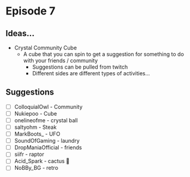 # Episode 7

## Ideas...

* Crystal Community Cube
  * A cube that you can spin to get a suggestion for something to do with your friends / community
    * Suggestions can be pulled from twitch
    * Different sides are different types of activities...

## Suggestions

* [ ] ColloquialOwl - Community
* [ ] Nukiepoo - Cube
* [ ] onelineofme - crystal ball
* [ ] saltyohm - Steak
* [ ] MarkBoots_ - UFO
* [ ] SoundOfGaming - laundry
* [ ] DropManiaOfficial - friends
* [ ] siifr - raptor
* [ ] Acid_Spark - cactus 🌵
* [ ] NoBBy_BG - retro